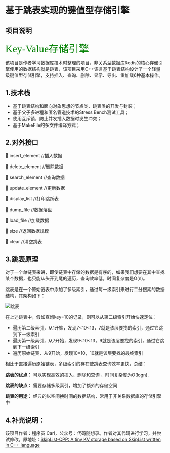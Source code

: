 # 基于跳表实现的键值型存储引擎

## 项目说明

<font color=green size=6 face="黑体">Key-Value存储引擎</font>

该项目是作者学习数据库技术时整理的项目，非关系型数据库Redis的核心存储引擎使用的数据结构就是跳表，该项目采用C++语言基于跳表结构设计了一个轻量级键值型存储引擎，支持插入、查询、删除、显示、导出、重加载6种基本操作。

## 1.技术栈

+ 基于跳表结构和面向对象思想的节点类、跳表类的开发与封装；
+ 基于父子多进程和匿名管道技术的Stress Bench测试工具；
+ 使用互斥锁，防止并发插入数据时发生冲突；
+ 基于MakeFile的多文件编译方式；

## 2.对外接口

🔹 insert_element  //插入数据

🔸 delete_element  //删除数据

🔹 search_element  //查询数据

🔸 update_element  //更新数据 

🔹 display_list  //打印跳跃表

🔸 dump_file   //数据落盘

🔹 load_file  //加载数据

🔸 size  //返回数据规模

🔹 clear  //清空跳表 

## 3.跳表原理

  对于一个单链表来讲，即使链表中存储的数据是有序的，如果我们想要在其中查找某个数据，也只能从头开到尾的遍历，查询效率低，时间复杂度是O(n)。

  跳表是在一个原始链表中添加了多级索引，通过每一级索引来进行二分搜索的数据结构，其架构如下：

![跳表](https://123wangju123.github.io/img-post/%E9%A1%B9%E7%9B%AE%E8%83%8C%E6%99%AF/%E3%80%90%E5%AD%A6%E4%B9%A0%E9%A1%B9%E7%9B%AE%E3%80%91%E5%9F%BA%E4%BA%8E%E8%B7%B3%E8%A1%A8%E7%BB%93%E6%9E%84%E7%9A%84KV%E5%AD%98%E5%82%A8%E5%BC%95%E6%93%8E%E8%AE%BE%E8%AE%A1/%E8%B7%B3%E8%A1%A8%E7%9A%84%E7%BB%93%E6%9E%84.png)

  在上述跳表中，假如查询key=10的记录，则可以从第二级索引开始快速定位：

+ 遍历第二级索引，从1开始，发现7<10<13，7就是该层要找的索引，通过它跳到下一级索引
+ 遍历第一级索引，从7开始，发现9<10<13，9就是该层要找的索引，通过它跳到下一级索引
+ 遍历原始链表，从9开始，发现10=10，10就是该层要找的最终索引

相比于直接遍历原始链表，多级索引的存在使跳表查询效率更快，总结：

**跳表的优点：** 可以实现高效的插入、删除和查询 ，时间复杂度为O(logn).

**跳表的缺点：** 需要存储多级索引，增加了额外的存储空间

**跳表的用途：** 经典的以空间换时间的数据结构，常用于非关系数据库的存储引擎中

## 4.补充说明：

该项目作者：程序员 Carl，公众号：代码随想录。作者对其代码进行学习，并尝试修改。原地址：[SkipList-CPP: A tiny KV storage based on SkipList written in C++ language](https://github.com/youngyangyang04/Skiplist-CPP )
